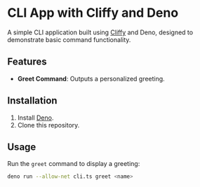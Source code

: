 # CLI App with Cliffy and Deno

A simple CLI application built using [Cliffy](https://cliffy.io) and Deno, designed to demonstrate basic command functionality.

## Features

- **Greet Command**: Outputs a personalized greeting.

## Installation

1. Install [Deno](https://deno.land/).
2. Clone this repository.

## Usage

Run the `greet` command to display a greeting:

```bash
deno run --allow-net cli.ts greet <name>
```
